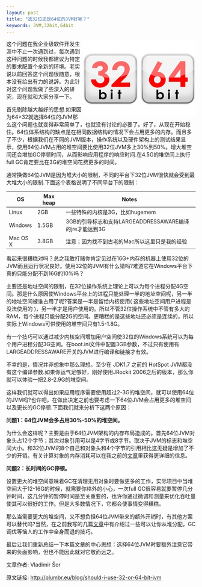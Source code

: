 ```yaml
---
layout: post
title: "选32位还是64位的JVM好呢？"
keywords: JVM,32bit,64bit
---
```


<div>
	<p>
		<img src="/post_images/2012/12/32or64bit.jpg" width="300" height="200" style="float:right">
		这个问题在我企业级软件开发生涯中不止一次遇到过，每次遇到这种问题的时候我都建议为特定的要求配置个全新的环境。老实说以前回答这个问题很随意，根本没有给出有力的说辞。为此针对这个问题我做了些深入的研究，现在就和大家分享一下。
	</p>
</div>

首先剔除越大越好的思想.如果因为64&gt;32就选择64位的JVM那么这个问题也就变得非常简单了，也就没有讨论的必要了。好了，从现在开始稳住。64位体系结构的缺点是在相同数据结构的情况下会占用更多的内存。而且多了不少，根据我们在不同的JVM版本，操作系统以及硬件架构上的测试结果显示，使用64位JVM占用的堆空间要比使用32位JVM多上30%到50%。增大堆空间还会增加GC停顿时间，从而影响应用程序的响应时间.在4.5G的堆空间上执行full GC肯定要比在3G的堆空间花费更多的时间。

通常换做64位JVM是因为堆大小的限制，不同的平台下32位JVM很快就会受到最大堆大小的限制.下面这个表格说明了不同平台下的限制：

<table width="600px">
	<thead>
		<tr>
			<th width="15%">OS</th>
			<th width="15%">Max heap</th>
			<th>Notes</th>
		</tr>
	</thead>
	<tbody>
		<tr>
			<td>Linux</td>
			<td>
				2GB
			</td>
			<td>
				一些特殊的内核是3G，比如hugemem
			</td>
		</tr>
		<tr>
			<td>Windows</td>
			<td>
				1.5GB
			</td>
			<td>
				3GB的引导标志和支持LARGEADDRESSAWARE编译的jre才能达到3G
			</td>
		</tr>
		<tr>
			<td>Mac OS X</td>
			<td>
				3.8GB
			</td>
			<td>
				注意；因为找不到古老的Mac所以这里只是我的经验
			</td>
		</tr>
	</tbody>
</table>	

看起来很糟糕对吗？总之我敢打赌你肯定见过在16G+内存的机器上使用32位的JVM而且运行状况良好。使用32位的JVM有什么错吗?难道它在Windows平台下真的只能分配不到16G的10%吗？

主要还是地址空间的限制，在32位操作系统上理论上可以为每个进程分配4G空间。那是什么原因使Windows平台上的进程只能处理一半的地址空间呢，另一半的地址空间被谁占用了呢?答案是一半是留给内核使用( 这些地址空间用户进程是没法使用的 )，另一半才是用户使用的。所以不管32位操作系统中不管有多大的RAM，每个进程只能分配2G的空间。更糟糕的是这些地址还必须是连续的，所以实际上Windows可供使用的堆空间只有1.5-1.8G。

有一个技巧可以通过减少内核空间增加用户空间使32位的Windows系统可以为每个用户进程分配3G空间。在boot.ini文件中配置3GB参数，不过只有使用有LARGEADDRESSAWARE开关的JVM进行编译和链接才有效。

不幸的是，情况并非想象中那么理想。至少在 JDK1.7 之前的 HotSpot JVM都没有这个编译参数.如果你运气足够好，刚好使用JRockit 2006之后的版本，那么你就可以体验一把2.8-2.9G的堆空间。

这样我们就可以得出如果应用程序需要使用超过2-3G的堆空间，就可以使用64位的JVM吗?也许吧，在做出决定之前也要考虑一下64位JVM会占用更多的堆空间以及更长的GC停顿.下面我们就来分析下这两个原因：

<b>问题1：64位JVM会多占用30%-50%的堆空间。</b>

为什么会这样呢？主要是由于64位JVM架构的内存布局造成的。首先64位JVM对象头占12个字节；其次对象引用可以是4字节或8字节。取决于JVM的标志和堆空间大小。和32位JVM的8个自己和对象头和4个字节的引用相比这无疑是增加了不少的开销。有关计算对象的内存消耗可以在我之前的<a href="http://plumbr.eu/blog/how-much-memory-do-i-need-part-2-what-is-shallow-heap" target="_blank">文章</a>里获得更详细的信息。

<b>问题2：长时间的GC停顿。</b>

设置更大的堆空间意味着GC在清理无用对象时要做更多的工作，实际项目中当堆空间大于12-16G的时候，就需要你格外的小心，一次full GC很容易就要暂停几分钟时间，这几分钟的暂停时间是至关重要的，也许你通过微调和测量来优化吞吐量使其可以很好的工作。但是大多数情况下，它都会使事情变得糟糕。

那么当需要更大的堆空间，又不想负担64位JVM带来的额外开销时，有其他方案可以替代吗?当然，在之前我写的几篇<a href="http://plumbr.eu/blog/increasing-heap-size-beware-of-the-cobra-effect" target="_blank">文章</a>中有介绍过一些可以让你从堆分配，GC调优等恼人的工作中全身而退的技巧。

最后让我们重新总结一下本篇文章的中心思想：选择64位JVM时要额外注意它带来的负面影响，但也不能因此就对它敬而远之。

文章作者: Vladimir Šor

原文链接: <a href="http://plumbr.eu/blog/should-i-use-32-or-64-bit-jvm" target="_blank">http://plumbr.eu/blog/should-i-use-32-or-64-bit-jvm</a>
